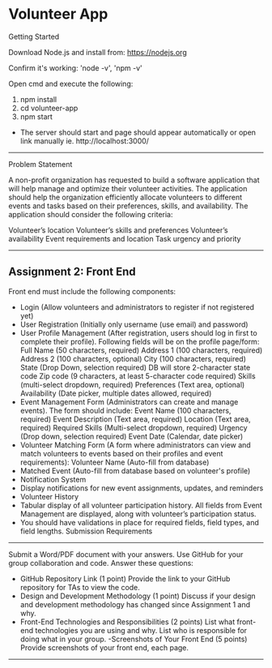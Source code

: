 # Volunteer App
Getting Started

Download Node.js and install from: https://nodejs.org

Confirm it's working:
'node -v', 
'npm -v'

Open cmd and execute the following:
1. npm install
2. cd volunteer-app
3. npm start

- The server should start and page should appear automatically or open link manually ie. http://localhost:3000/
--------------------------------------
Problem Statement

A non-profit organization has requested to build a software application that will help manage and optimize their volunteer activities. The application should help the organization efficiently allocate volunteers to different events and tasks based on their preferences, skills, and availability. The application should consider the following criteria:

Volunteer’s location
Volunteer’s skills and preferences
Volunteer’s availability
Event requirements and location
Task urgency and priority

---------------------------------------
## Assignment 2: Front End

Front end must include the following components:

- Login (Allow volunteers and administrators to register if not registered yet)
- User Registration (Initially only username (use email) and password)
- User Profile Management (After registration, users should log in first to complete their profile). Following fields will be on the profile page/form:
 Full Name (50 characters, required)
  Address 1 (100 characters, required)
  Address 2 (100 characters, optional)
  City (100 characters, required)
  State (Drop Down, selection required) DB will store 2-character state code
  Zip code (9 characters, at least 5-character code required)
  Skills (multi-select dropdown, required)
  Preferences (Text area, optional)
  Availability (Date picker, multiple dates allowed, required)
- Event Management Form (Administrators can create and manage events). The form should include:
  Event Name (100 characters, required)
  Event Description (Text area, required)
  Location (Text area, required)
  Required Skills (Multi-select dropdown, required)
  Urgency (Drop down, selection required)
  Event Date (Calendar, date picker)
- Volunteer Matching Form (A form where administrators can view and match volunteers to events based on their profiles and event requirements):
  Volunteer Name (Auto-fill from database)
- Matched Event (Auto-fill from database based on volunteer's profile)
- Notification System
- Display notifications for new event assignments, updates, and reminders
- Volunteer History
- Tabular display of all volunteer participation history. All fields from Event Management are displayed, along with volunteer’s participation status.
- You should have validations in place for required fields, field types, and field lengths.
Submission Requirements
----------------------------------------------------
Submit a Word/PDF document with your answers.
Use GitHub for your group collaboration and code.
Answer these questions:

- GitHub Repository Link (1 point)
Provide the link to your GitHub repository for TAs to view the code.
- Design and Development Methodology (1 point)
Discuss if your design and development methodology has changed since Assignment 1 and why.
- Front-End Technologies and Responsibilities (2 points)
List what front-end technologies you are using and why. List who is responsible for doing what in your group.
-Screenshots of Your Front End (5 points)
Provide screenshots of your front end, each page.

---------------------------------------------------- 

